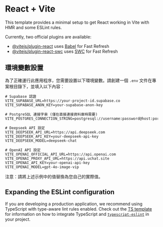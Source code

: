 # React + Vite

This template provides a minimal setup to get React working in Vite with HMR and some ESLint rules.

Currently, two official plugins are available:

- [@vitejs/plugin-react](https://github.com/vitejs/vite-plugin-react/blob/main/packages/plugin-react) uses [Babel](https://babeljs.io/) for Fast Refresh
- [@vitejs/plugin-react-swc](https://github.com/vitejs/vite-plugin-react/blob/main/packages/plugin-react-swc) uses [SWC](https://swc.rs/) for Fast Refresh

## 環境變數設置

為了正確運行此應用程序，您需要設置以下環境變數。請創建一個 `.env` 文件在專案根目錄下，並填入以下內容：

```
# Supabase 認證
VITE_SUPABASE_URL=https://your-project-id.supabase.co
VITE_SUPABASE_ANON_KEY=your-supabase-anon-key

# PostgreSQL 連接字串 (僅在直接連接資料庫時需要)
VITE_POSTGRES_CONNECTION_STRING=postgresql://username:password@host:port/database

# Deepseek API 設定
VITE_DEEPSEEK_API_URL=https://api.deepseek.com
VITE_DEEPSEEK_API_KEY=your-deepseek-api-key
VITE_DEEPSEEK_MODEL=deepseek-chat

# OpenAI API 設定
VITE_OPENAI_OFFICIAL_API_URL=https://api.openai.com
VITE_OPENAI_PROXY_API_URL=https://api.uchat.site
VITE_OPENAI_API_KEY=your-openai-api-key
VITE_OPENAI_MODEL=gpt-4o-image-vip
```

注意：請將上述示例中的值替換為您自己的實際值。

## Expanding the ESLint configuration

If you are developing a production application, we recommend using TypeScript with type-aware lint rules enabled. Check out the [TS template](https://github.com/vitejs/vite/tree/main/packages/create-vite/template-react-ts) for information on how to integrate TypeScript and [`typescript-eslint`](https://typescript-eslint.io) in your project.
